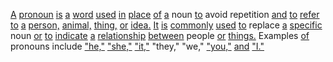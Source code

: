 [A](./a.md) [pronoun](./pronoun.md) [is](./is.md) [a](./a.md) [word](./word.md) [used](./used.md) [in](./in.md) [place](./place.md) [of](./of.md) [a](./a.md) noun [to](./to.md) avoid repetition [and](./and.md) [to](./to.md) [refer](./refer.md) [to](./to.md) [a](./a.md) [person,](./person.md) [animal,](./animal.md) [thing,](./thing.md) [or](./or.md) [idea.](./idea.md) [It](./it.md) [is](./is.md) [commonly](./commonly.md) [used](./used.md) [to](./to.md) replace [a](./a.md) [specific](./specific.md) noun [or](./or.md) [to](./to.md) [indicate](./indicate.md) [a](./a.md) [relationship](./relationship.md) [between](./between.md) people [or](./or.md) [things.](./things.md) Examples [of](./of.md) pronouns include ["he,"](./he.md) ["she,"](./she.md) ["it,"](./it.md) "they," "we," ["you,"](./you.md) [and](./and.md) ["I."](./i.md)